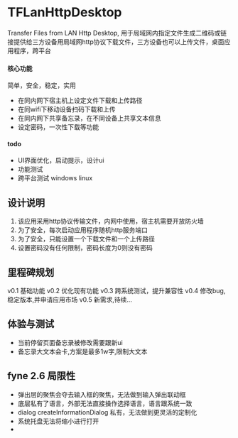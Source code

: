 # TFLanHttpDesktop
Transfer Files from LAN Http Desktop, 用于局域网内指定文件生成二维码或链接提供给三方设备用局域网http协议下载文件，三方设备也可以上传文件，桌面应用程序，跨平台

#### 核心功能

简单，安全，稳定，实用

- 在同内网下宿主机上设定文件下载和上传路径
- 在同wifi下移动设备扫码下载和上传
- 在同内网下共享备忘录，在不同设备上共享文本信息
- 设定密码，一次性下载等功能

#### todo
- UI界面优化，启动提示，设计ui
- 功能测试
- 跨平台测试 windows linux 


## 设计说明
1. 该应用采用http协议传输文件，内网中使用，宿主机需要开放防火墙
2. 为了安全，每次启动应用程序随机http服务端口
3. 为了安全，只能设置一个下载文件和一个上传路径
4. 设置密码没有任何限制，密码长度为0则没有密码

## 里程碑规划
v0.1 基础功能
v0.2 优化现有功能
v0.3 跨系统测试，提升兼容性
v0.4 修改bug,稳定版本,并申请应用市场
v0.5 新需求,待续...


## 体验与测试
- 当前停留页面备忘录被修改需要跟新ui
- 备忘录大文本会卡,方案是最多1w字,限制大文本


## fyne 2.6 局限性
- 弹出层的聚焦会夺去输入框的聚焦，无法做到输入弹出联动框
- 底层私有了语言，外部无法直接操作选择语言，语言跟系统一致
- dialog createInformationDialog 私有，无法做到更灵活的定制化
- 系统托盘无法将缩小进行打开
- 